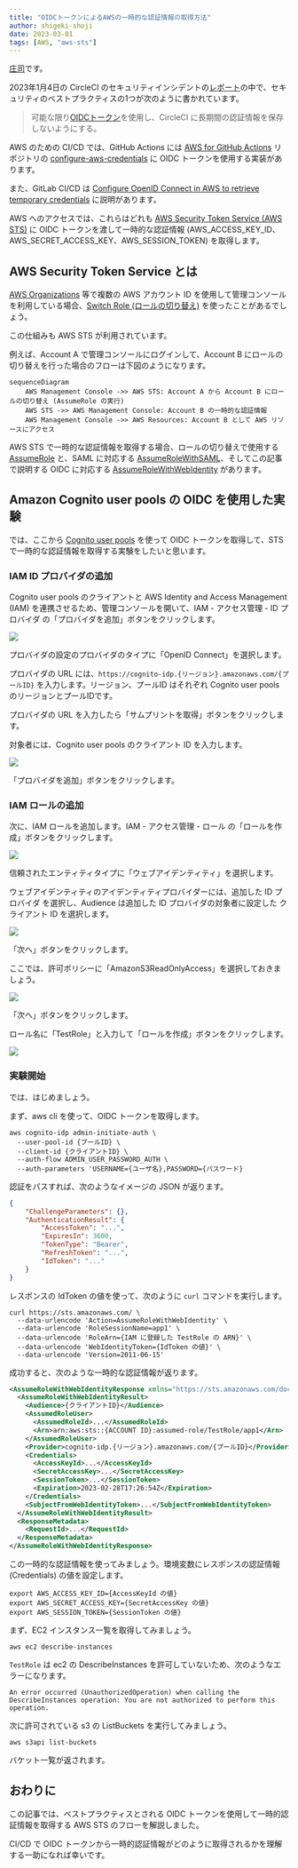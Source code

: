 ```yaml
---
title: "OIDCトークンによるAWSの一時的な認証情報の取得方法"
author: shigeki-shoji
date: 2023-03-01
tags: [AWS, "aws-sts"]
---
```


[庄司](https://github.com/edward-mamezou)です。

2023年1月4日の CircleCI のセキュリティインシデントの[レポート](https://circleci.com/ja/blog/jan-4-2023-incident-report/)の中で、セキュリティのベストプラクティスの1つが次のように書かれています。

> 可能な限り[OIDCトークン](https://circleci.com/docs/ja/openid-connect-tokens/)を使用し、CircleCI に長期間の認証情報を保存しないようにする。

AWS のための CI/CD では、GitHub Actions には [AWS for GitHub Actions](https://github.com/aws-actions) リポジトリの [configure-aws-credentials](https://github.com/aws-actions/configure-aws-credentials) に OIDC トークンを使用する実装があります。

また、GitLab CI/CD は [Configure OpenID Connect in AWS to retrieve temporary credentials](https://docs.gitlab.com/ee/ci/cloud_services/aws/) に説明があります。

AWS へのアクセスでは、これらはどれも [AWS Security Token Service (AWS STS)](https://docs.aws.amazon.com/ja_jp/IAM/latest/UserGuide/id_credentials_temp.html) に OIDC トークンを渡して一時的な認証情報 (AWS_ACCESS_KEY_ID、AWS_SECRET_ACCESS_KEY、AWS_SESSION_TOKEN) を取得します。

## AWS Security Token Service とは

[AWS Organizations](https://aws.amazon.com/jp/organizations/) 等で複数の AWS アカウント ID を使用して管理コンソールを利用している場合、[Switch Role (ロールの切り替え)](https://docs.aws.amazon.com/ja_jp/IAM/latest/UserGuide/id_roles_use_switch-role-console.html) を使ったことがあるでしょう。

この仕組みも AWS STS が利用されています。

例えば、Account A で管理コンソールにログインして、Account B にロールの切り替えを行った場合のフローは下図のようになります。

```mermaid
sequenceDiagram
    AWS Management Console ->> AWS STS: Account A から Account B にロールの切り替え (AssumeRole の実行)
    AWS STS ->> AWS Management Console: Account B の一時的な認証情報
    AWS Management Console ->> AWS Resources: Account B として AWS リソースにアクセス
```

AWS STS で一時的な認証情報を取得する場合、ロールの切り替えで使用する [AssumeRole](https://docs.aws.amazon.com/STS/latest/APIReference/API_AssumeRole.html) と、SAML に対応する [AssumeRoleWithSAML](https://docs.aws.amazon.com/STS/latest/APIReference/API_AssumeRoleWithSAML.html)、そしてこの記事で説明する OIDC に対応する [AssumeRoleWithWebIdentity](https://docs.aws.amazon.com/STS/latest/APIReference/API_AssumeRoleWithWebIdentity.html) があります。

## Amazon Cognito user pools の OIDC を使用した実験

では、ここから [Cognito user pools](https://aws.amazon.com/jp/cognito/) を使って OIDC トークンを取得して、STS で一時的な認証情報を取得する実験をしたいと思います。

### IAM ID プロバイダの追加

Cognito user pools のクライアントと AWS Identity and Access Management (IAM) を連携させるため、管理コンソールを開いて、IAM - アクセス管理 - ID プロバイダ の「プロバイダを追加」ボタンをクリックします。

![](/img/blogs/2023/0301_cognito-1.png)

プロバイダの設定のプロバイダのタイプに「OpenID Connect」を選択します。

プロバイダの URL には、`https://cognito-idp.{リージョン}.amazonaws.com/{プールID}` を入力します。リージョン、プールID はそれぞれ Cognito user pools のリージョンとプールIDです。

プロバイダの URL を入力したら「サムプリントを取得」ボタンをクリックします。

対象者には、Cognito user pools のクライアント ID を入力します。

![](/img/blogs/2023/0301_cognito-2.png)

「プロバイダを追加」ボタンをクリックします。

### IAM ロールの追加

次に、IAM ロールを追加します。IAM - アクセス管理 - ロール の「ロールを作成」ボタンをクリックします。

![](/img/blogs/2023/0301_cognito-3.png)

信頼されたエンティティタイプに「ウェブアイデンティティ」を選択します。

ウェブアイデンティティのアイデンティティプロバイダーには、追加した ID プロバイダ を選択し、Audience は追加した ID プロバイダの対象者に設定した クライアント ID を選択します。

![](/img/blogs/2023/0301_cognito-4.png)

「次へ」ボタンをクリックします。

ここでは、許可ポリシーに「AmazonS3ReadOnlyAccess」を選択しておきましょう。

![](/img/blogs/2023/0301_cognito-5.png)

「次へ」ボタンをクリックします。

ロール名に「TestRole」と入力して「ロールを作成」ボタンをクリックします。

![](/img/blogs/2023/0301_cognito-6.png)

### 実験開始

では、はじめましょう。

まず、aws cli を使って、OIDC トークンを取得します。

```text
aws cognito-idp admin-initiate-auth \
  --user-pool-id {プールID} \
  --client-id {クライアントID} \
  --auth-flow ADMIN_USER_PASSWORD_AUTH \
  --auth-parameters 'USERNAME={ユーザ名},PASSWORD={パスワード}
```

認証をパスすれば、次のようなイメージの JSON が返ります。

```json
{
    "ChallengeParameters": {},
    "AuthenticationResult": {
        "AccessToken": "...",
        "ExpiresIn": 3600,
        "TokenType": "Bearer",
        "RefreshToken": "...",
        "IdToken": "..."
    }
}
```

レスポンスの IdToken の値を使って、次のように `curl` コマンドを実行します。

```text
curl https://sts.amazonaws.com/ \
  --data-urlencode 'Action=AssumeRoleWithWebIdentity' \
  --data-urlencode 'RoleSessionName=app1' \
  --data-urlencode 'RoleArn={IAM に登録した TestRole の ARN}' \
  --data-urlencode 'WebIdentityToken={IdToken の値}' \
  --data-urlencode 'Version=2011-06-15'
```

成功すると、次のような一時的な認証情報が返ります。

```xml
<AssumeRoleWithWebIdentityResponse xmlns="https://sts.amazonaws.com/doc/2011-06-15/">
  <AssumeRoleWithWebIdentityResult>
    <Audience>{クライアントID}</Audience>
    <AssumedRoleUser>
      <AssumedRoleId>...</AssumedRoleId>
      <Arn>arn:aws:sts::{ACCOUNT ID}:assumed-role/TestRole/app1</Arn>
    </AssumedRoleUser>
    <Provider>cognito-idp.{リージョン}.amazonaws.com/{プールID}</Provider>
    <Credentials>
      <AccessKeyId>...</AccessKeyId>
      <SecretAccessKey>...</SecretAccessKey>
      <SessionToken>...</SessionToken>
      <Expiration>2023-02-28T17:26:54Z</Expiration>
    </Credentials>
    <SubjectFromWebIdentityToken>...</SubjectFromWebIdentityToken>
  </AssumeRoleWithWebIdentityResult>
  <ResponseMetadata>
    <RequestId>...</RequestId>
  </ResponseMetadata>
</AssumeRoleWithWebIdentityResponse>
```

この一時的な認証情報を使ってみましょう。環境変数にレスポンスの認証情報 (Credentials) の値を設定します。

```text
export AWS_ACCESS_KEY_ID={AccessKeyId の値}
export AWS_SECRET_ACCESS_KEY={SecretAccessKey の値}
export AWS_SESSION_TOKEN={SessionToken の値}
```

まず、EC2 インスタンス一覧を取得してみましょう。

```text
aws ec2 describe-instances
```

`TestRole` は ec2 の DescribeInstances を許可していないため、次のようなエラーになります。

```text
An error occurred (UnauthorizedOperation) when calling the DescribeInstances operation: You are not authorized to perform this operation.
```

次に許可されている s3 の ListBuckets を実行してみましょう。

```text
aws s3api list-buckets
```

バケット一覧が返されます。

## おわりに

この記事では、ベストプラクティスとされる OIDC トークンを使用して一時的認証情報を取得する AWS STS のフローを解説しました。

CI/CD で OIDC トークンから一時的認証情報がどのように取得されるかを理解する一助になれば幸いです。
